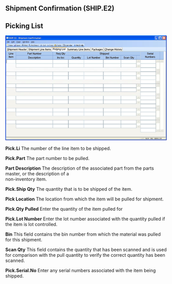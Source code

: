 ##  Shipment Confirmation (SHIP.E2)

<PageHeader />

##  Picking List

![](./SHIP-E2-3.jpg)

**Pick.Li** The number of the line item to be shipped.  
  
**Pick.Part** The part number to be pulled.  
  
**Part Description** The description of the associated part from the parts
master, or the description of a  
non-inventory item.  
  
**Pick.Ship Qty** The quantity that is to be shipped of the item.  
  
**Pick Location** The location from which the item will be pulled for
shipment.  
  
**Pick.Qty Pulled** Enter the quantity of the item pulled for  
  
**Pick.Lot Number** Enter the lot number associated with the quantity pulled
if the item is lot controlled.  
  
**Bin** This field contains the bin number from which the material was pulled
for this shipment.  
  
**Scan Qty** This field contains the quantity that has been scanned and is
used for comparison with the pull quantity to verify the correct quantity has
been scanned.  
  
**Pick.Serial.No** Enter any serial numbers associated with the item being
shipped.  
  
  
<badge text= "Version 8.10.57" vertical="middle" />

<PageFooter />